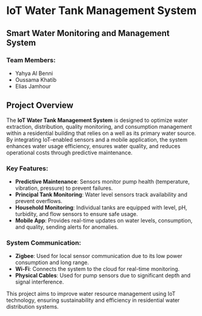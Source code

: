 # IoT Water Tank Management System

## Smart Water Monitoring and Management System

### Team Members:
- Yahya Al Benni
- Oussama Khatib
- Elias Jamhour

## Project Overview

The **IoT Water Tank Management System** is designed to optimize water extraction, distribution, quality monitoring, and consumption management within a residential building that relies on a well as its primary water source. By integrating IoT-enabled sensors and a mobile application, the system enhances water usage efficiency, ensures water quality, and reduces operational costs through predictive maintenance.

### Key Features:
- **Predictive Maintenance**: Sensors monitor pump health (temperature, vibration, pressure) to prevent failures.
- **Principal Tank Monitoring**: Water level sensors track availability and prevent overflows.
- **Household Monitoring**: Individual tanks are equipped with level, pH, turbidity, and flow sensors to ensure safe usage.
- **Mobile App**: Provides real-time updates on water levels, consumption, and quality, sending alerts for anomalies.

### System Communication:
- **Zigbee**: Used for local sensor communication due to its low power consumption and long range.
- **Wi-Fi**: Connects the system to the cloud for real-time monitoring.
- **Physical Cables**: Used for pump sensors due to significant depth and signal interference.

This project aims to improve water resource management using IoT technology, ensuring sustainability and efficiency in residential water distribution systems.
